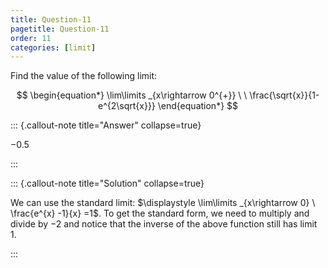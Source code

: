 ```yaml
---
title: Question-11
pagetitle: Question-11
order: 11
categories: [limit]
---
```


Find the value of the following limit:

$$
\begin{equation*}
\lim\limits _{x\rightarrow 0^{+}} \ \ \frac{\sqrt{x}}{1-e^{2\sqrt{x}}}
\end{equation*}
$$

::: {.callout-note title="Answer" collapse=true}

$-0.5$

:::

::: {.callout-note title="Solution" collapse=true}

We can use the standard limit: $\displaystyle \lim\limits _{x\rightarrow 0} \ \frac{e^{x} -1}{x} =1$. To get the standard form, we need to multiply and divide by $\displaystyle -2$ and notice that the inverse of the above function still has limit $\displaystyle 1$.

:::